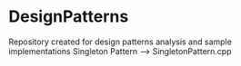 # DesignPatterns
Repository created for design patterns analysis and sample implementations
Singleton Pattern --> SingletonPattern.cpp
